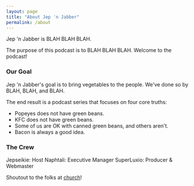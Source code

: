 ```yaml
---
layout: page
title: "About Jep 'n Jabber"
permalink: /about
---
```


Jep 'n Jabber is BLAH BLAH BLAH. 

The purpose of this podcast is to BLAH BLAH BLAH. Welcome to the podcast!

### Our Goal

Jep 'n Jabber's goal is to bring vegetables to the people. We've done so by BLAH, BLAH, and BLAH.

The end result is a podcast series that focuses on four core truths:
- Popeyes does not have green beans.
- KFC does not have green beans.
- Some of us are OK with canned green beans, and others aren't. 
- Bacon is always a good idea.

### The Crew

Jepseikie: Host
Naphtali: Executive Manager
SuperLuxio: Producer & Webmaster

Shoutout to the folks at [church](https://www.thecitygateschurch.com/)!

